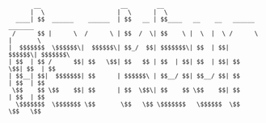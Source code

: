            __                      __        __                                     
          |  \                    |  \      |  \                                    
      ____| $$  ______    ______  | $$   __ | $$____   __    __   ______   _______  
     /      $$ |      \  /      \ | $$  /  \| $$    \ |  \  |  \ /      \ |       \ 
    |  $$$$$$$  \$$$$$$\|  $$$$$$\| $$_/  $$| $$$$$$$\| $$  | $$|  $$$$$$\| $$$$$$$\
    | $$  | $$ /      $$| $$   \$$| $$   $$ | $$  | $$| $$  | $$| $$   \$$| $$  | $$
    | $$__| $$|  $$$$$$$| $$      | $$$$$$\ | $$__/ $$| $$__/ $$| $$      | $$  | $$
     \$$    $$ \$$    $$| $$      | $$  \$$\| $$    $$ \$$    $$| $$      | $$  | $$
      \$$$$$$$  \$$$$$$$ \$$       \$$   \$$ \$$$$$$$   \$$$$$$  \$$       \$$   \$$
                                                                                                             
                                                                                                             
                                                                                                             


